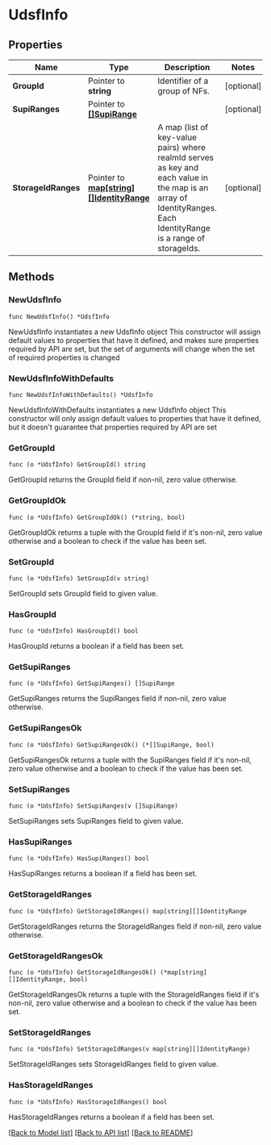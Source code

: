 # UdsfInfo

## Properties

Name | Type | Description | Notes
------------ | ------------- | ------------- | -------------
**GroupId** | Pointer to **string** | Identifier of a group of NFs. | [optional] 
**SupiRanges** | Pointer to [**[]SupiRange**](SupiRange.md) |  | [optional] 
**StorageIdRanges** | Pointer to [**map[string][]IdentityRange**](array.md) | A map (list of key-value pairs) where realmId serves as key and each value in the map is an array of IdentityRanges. Each IdentityRange is a range of storageIds.  | [optional] 

## Methods

### NewUdsfInfo

`func NewUdsfInfo() *UdsfInfo`

NewUdsfInfo instantiates a new UdsfInfo object
This constructor will assign default values to properties that have it defined,
and makes sure properties required by API are set, but the set of arguments
will change when the set of required properties is changed

### NewUdsfInfoWithDefaults

`func NewUdsfInfoWithDefaults() *UdsfInfo`

NewUdsfInfoWithDefaults instantiates a new UdsfInfo object
This constructor will only assign default values to properties that have it defined,
but it doesn't guarantee that properties required by API are set

### GetGroupId

`func (o *UdsfInfo) GetGroupId() string`

GetGroupId returns the GroupId field if non-nil, zero value otherwise.

### GetGroupIdOk

`func (o *UdsfInfo) GetGroupIdOk() (*string, bool)`

GetGroupIdOk returns a tuple with the GroupId field if it's non-nil, zero value otherwise
and a boolean to check if the value has been set.

### SetGroupId

`func (o *UdsfInfo) SetGroupId(v string)`

SetGroupId sets GroupId field to given value.

### HasGroupId

`func (o *UdsfInfo) HasGroupId() bool`

HasGroupId returns a boolean if a field has been set.

### GetSupiRanges

`func (o *UdsfInfo) GetSupiRanges() []SupiRange`

GetSupiRanges returns the SupiRanges field if non-nil, zero value otherwise.

### GetSupiRangesOk

`func (o *UdsfInfo) GetSupiRangesOk() (*[]SupiRange, bool)`

GetSupiRangesOk returns a tuple with the SupiRanges field if it's non-nil, zero value otherwise
and a boolean to check if the value has been set.

### SetSupiRanges

`func (o *UdsfInfo) SetSupiRanges(v []SupiRange)`

SetSupiRanges sets SupiRanges field to given value.

### HasSupiRanges

`func (o *UdsfInfo) HasSupiRanges() bool`

HasSupiRanges returns a boolean if a field has been set.

### GetStorageIdRanges

`func (o *UdsfInfo) GetStorageIdRanges() map[string][]IdentityRange`

GetStorageIdRanges returns the StorageIdRanges field if non-nil, zero value otherwise.

### GetStorageIdRangesOk

`func (o *UdsfInfo) GetStorageIdRangesOk() (*map[string][]IdentityRange, bool)`

GetStorageIdRangesOk returns a tuple with the StorageIdRanges field if it's non-nil, zero value otherwise
and a boolean to check if the value has been set.

### SetStorageIdRanges

`func (o *UdsfInfo) SetStorageIdRanges(v map[string][]IdentityRange)`

SetStorageIdRanges sets StorageIdRanges field to given value.

### HasStorageIdRanges

`func (o *UdsfInfo) HasStorageIdRanges() bool`

HasStorageIdRanges returns a boolean if a field has been set.


[[Back to Model list]](../README.md#documentation-for-models) [[Back to API list]](../README.md#documentation-for-api-endpoints) [[Back to README]](../README.md)


